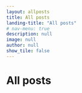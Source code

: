 ```yaml
---
layout: allposts
title: All posts
landing-title: "All posts"
# nav-menu: true
description: null
image: null
author: null
show_tile: false
---
```


<h1>All posts</h1>

